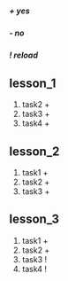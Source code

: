 ##### + yes
##### - no
##### ! reload

## lesson_1 
1) task2 +
2) task3 +
3) task4 +

## lesson_2
1) task1 +
2) task2 +
3) task3 +

## lesson_3
1) task1 +
2) task2 +
3) task3 !
4) task4 !